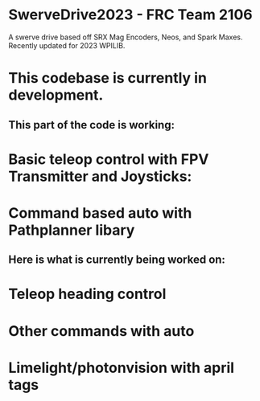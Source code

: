 # SwerveDrive2023 - FRC Team 2106
A swerve drive based off SRX Mag Encoders, Neos, and Spark Maxes. Recently updated for 2023 WPILIB.

# This codebase is currently in development.

## This part of the code is working:
# Basic teleop control with FPV Transmitter and Joysticks:
# Command based auto with Pathplanner libary

## Here is what is currently being worked on:
# Teleop heading control
# Other commands with auto
# Limelight/photonvision with april tags


